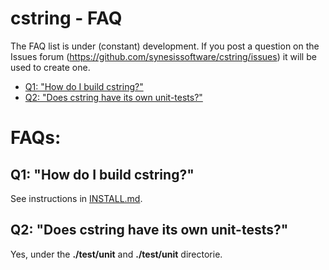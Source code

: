 # cstring - FAQ <!-- omit in toc -->

The FAQ list is under (constant) development. If you post a question on the
Issues forum (https://github.com/synesissoftware/cstring/issues)
it will be used to create one.

- [Q1: "How do I build cstring?"](#q1-how-do-i-build-cstring)
- [Q2: "Does cstring have its own unit-tests?"](#q2-does-cstring-have-its-own-unit-tests)


# FAQs: <!-- omit in toc -->

## Q1: "How do I build cstring?"

See instructions in [INSTALL.md](./INSTALL.md).

## Q2: "Does cstring have its own unit-tests?"

Yes, under the **./test/unit** and **./test/unit** directorie.


<!-- ########################### end of file ########################### -->

